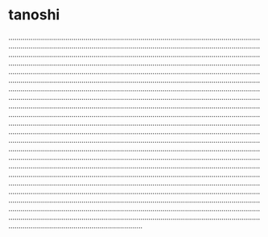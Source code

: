 # tanoshi

..........................................................................................................................................................................................................................................................................................................................................................................................................................................................................................................................................................................................................................................................................................................................................................................................................................................................................................................................................................................................................................................................................................................................................................................................................................................................................................................................................................................................................................................................................................................................................................................................................................................................................................................................................................................................................................................................................................................................................................................................................................................................................................................................................................................................................................................................................................................................................................................................................................................................................................................................................................................................................................................................................................................................................................................................................................................................................................................